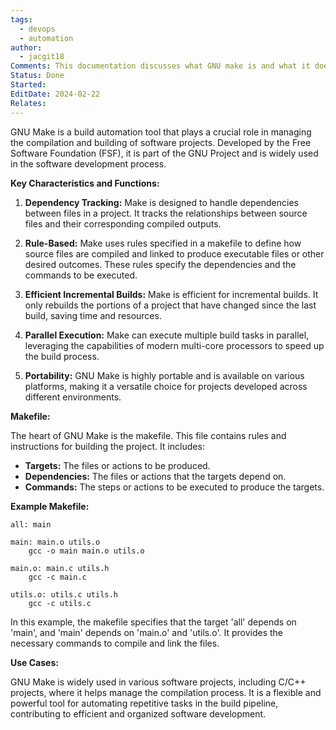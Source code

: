 ```yaml
---
tags:
  - devops
  - automation
author:
  - jacgit18
Comments: This documentation discusses what GNU make is and what it does.
Status: Done
Started: 
EditDate: 2024-02-22
Relates:
---
```

GNU Make is a build automation tool that plays a crucial role in managing the compilation and building of software projects. Developed by the Free Software Foundation (FSF), it is part of the GNU Project and is widely used in the software development process.

**Key Characteristics and Functions:**

1. **Dependency Tracking:** Make is designed to handle dependencies between files in a project. It tracks the relationships between source files and their corresponding compiled outputs.

2. **Rule-Based:** Make uses rules specified in a makefile to define how source files are compiled and linked to produce executable files or other desired outcomes. These rules specify the dependencies and the commands to be executed.

3. **Efficient Incremental Builds:** Make is efficient for incremental builds. It only rebuilds the portions of a project that have changed since the last build, saving time and resources.

4. **Parallel Execution:** Make can execute multiple build tasks in parallel, leveraging the capabilities of modern multi-core processors to speed up the build process.

5. **Portability:** GNU Make is highly portable and is available on various platforms, making it a versatile choice for projects developed across different environments.

**Makefile:**

The heart of GNU Make is the makefile. This file contains rules and instructions for building the project. It includes:

- **Targets:** The files or actions to be produced.
- **Dependencies:** The files or actions that the targets depend on.
- **Commands:** The steps or actions to be executed to produce the targets.

**Example Makefile:**

```make
all: main

main: main.o utils.o
    gcc -o main main.o utils.o

main.o: main.c utils.h
    gcc -c main.c

utils.o: utils.c utils.h
    gcc -c utils.c
```

In this example, the makefile specifies that the target 'all' depends on 'main', and 'main' depends on 'main.o' and 'utils.o'. It provides the necessary commands to compile and link the files.

**Use Cases:**

GNU Make is widely used in various software projects, including C/C++ projects, where it helps manage the compilation process. It is a flexible and powerful tool for automating repetitive tasks in the build pipeline, contributing to efficient and organized software development.
